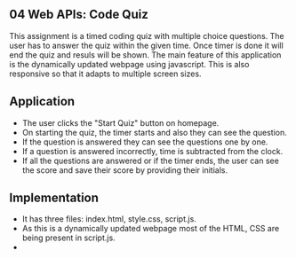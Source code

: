 ## 04 Web APIs: Code Quiz

This assignment is a timed coding quiz with multiple choice questions. The user has to answer the quiz within the given time. Once timer is done it will end the quiz and resuls will be shown. The main feature of this application is the dynamically updated webpage using javascript. This is also responsive so that it adapts to multiple screen sizes.

## Application

* The user clicks the "Start Quiz" button on homepage.
* On starting the quiz, the timer starts and also they can see the question.
* If the question is answered they can see the questions one by one.
* If a question is answered incorrectly, time is subtracted from the clock.
* If all the questions are answered or if the timer ends, the user can see the score and save their score by providing their initials.

## Implementation

* It has three files: index.html, style.css, script.js.
* As this is a dynamically updated webpage most of the HTML, CSS are being present in script.js.
* 